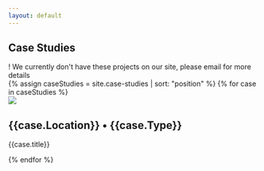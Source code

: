 ```yaml
---
layout: default
---
```


<section class="ew-projects">
  <div class="wrapper">
    <h1 class="mega">Case Studies</h1>
    <div class="zero-projects">! We currently don't have these projects on our site, please email for more details</div>
    <div class="flex portfolio-wrapper">
      {% assign caseStudies = site.case-studies | sort: "position" %}
      {% for case in caseStudies %}
        <div data-type="{{case.Type | slugify}}" class="third portfolio-card">
          <a href="{{case.url}}"></a>
          <div class="project-image-wrapper">
            <img src="{{case.['Cover Image']}}">
            <div class="project-info">
              <h2>{{case.Location}} • {{case.Type}}</h2>
              <p class="large serif">
                {{case.title}}
              </p>
            </div>
          </div>
        </div>
      {% endfor %}
    </div>
  </div>
</section>
